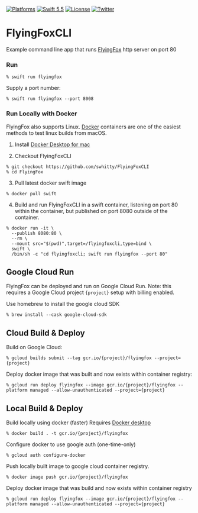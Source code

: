 [![Platforms](https://img.shields.io/badge/platforms-Mac%20|%20Linux-lightgray.svg)]()
[![Swift 5.5](https://img.shields.io/badge/swift-5.5-red.svg?style=flat)](https://developer.apple.com/swift)
[![License](https://img.shields.io/badge/license-MIT-lightgrey.svg)](https://opensource.org/licenses/MIT)
[![Twitter](https://img.shields.io/badge/twitter-@simonwhitty-blue.svg)](http://twitter.com/simonwhitty)

# FlyingFoxCLI

Example command line app that runs [FlyingFox](https://github.com/swhitty/FlyingFox) http server on port 80

### Run

```
% swift run flyingfox
```

Supply a port number:
```
% swift run flyingfox --port 8008
```

### Run Locally with Docker

FlyingFox also supports Linux. [Docker](https://en.wikipedia.org/wiki/Docker_(software)) containers are one of the easiest methods to test linux builds from macOS.

1. Install [Docker Desktop for mac](https://hub.docker.com/editions/community/docker-ce-desktop-mac)

2. Checkout FlyingFoxCLI
```
% git checkout https://github.com/swhitty/FlyingFoxCLI
% cd FlyingFox
```

3. Pull latest docker swift image
```
% docker pull swift
```

4. Build and run FlyingFoxCLI in a swift container, listening on port 80 within the container, but published on port 8080 outside of the container.
```
% docker run -it \
  --publish 8080:80 \
  --rm \
  --mount src="$(pwd)",target=/flyingfoxcli,type=bind \
  swift \
  /bin/sh -c "cd flyingfoxcli; swift run flyingfox --port 80"
```

## Google Cloud Run
FlyingFox can be deployed and run on Google Cloud Run.  Note: this requires a Google Cloud project `{project}` setup with billing enabled.

Use homebrew to install the google cloud SDK

```shell
% brew install --cask google-cloud-sdk
```

## Cloud Build & Deploy

Build on Google Cloud:

```shell
% gcloud builds submit --tag gcr.io/{project}/flyingfox --project={project}
```

Deploy docker image that was built and now exists within container registry:

```shell
% gcloud run deploy flyingfox --image gcr.io/{project}/flyingfox --platform managed --allow-unauthenticated --project={project}
```

## Local Build & Deploy

Build locally using docker (faster) Requires [Docker desktop](https://www.docker.com/products/docker-desktop)

```shell
% docker build . -t gcr.io/{project}/flyingfox
```

Configure docker to use google auth (one-time-only)

```shell
% gcloud auth configure-docker
```

Push locally built image to google cloud container registry.

```shell
% docker image push gcr.io/{project}/flyingfox
```

Deploy docker image that was build and now exists within container registry

```console
% gcloud run deploy flyingfox --image gcr.io/{project}/flyingfox --platform managed --allow-unauthenticated --project={project}
```
